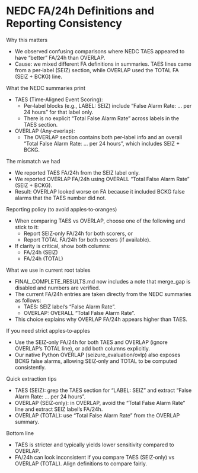 # NEDC FA/24h Definitions and Reporting Consistency

Why this matters
- We observed confusing comparisons where NEDC TAES appeared to have “better” FA/24h than OVERLAP.
- Cause: we mixed different FA definitions in summaries. TAES lines came from a per‑label (SEIZ) section, while OVERLAP used the TOTAL FA (SEIZ + BCKG) line.

What the NEDC summaries print
- TAES (Time‑Aligned Event Scoring):
  - Per‑label blocks (e.g., LABEL: SEIZ) include “False Alarm Rate: … per 24 hours” for that label only.
  - There is no explicit “Total False Alarm Rate” across labels in the TAES section.
- OVERLAP (Any‑overlap):
  - The OVERLAP section contains both per‑label info and an overall “Total False Alarm Rate: … per 24 hours”, which includes SEIZ + BCKG.

The mismatch we had
- We reported TAES FA/24h from the SEIZ label only.
- We reported OVERLAP FA/24h using OVERALL “Total False Alarm Rate” (SEIZ + BCKG).
- Result: OVERLAP looked worse on FA because it included BCKG false alarms that the TAES number did not.

Reporting policy (to avoid apples‑to‑oranges)
- When comparing TAES vs OVERLAP, choose one of the following and stick to it:
  - Report SEIZ‑only FA/24h for both scorers, or
  - Report TOTAL FA/24h for both scorers (if available).
- If clarity is critical, show both columns:
  - FA/24h (SEIZ)
  - FA/24h (TOTAL)

What we use in current root tables
- FINAL_COMPLETE_RESULTS.md now includes a note that merge_gap is disabled and numbers are verified.
- The current FA/24h entries are taken directly from the NEDC summaries as follows:
  - TAES: SEIZ label’s “False Alarm Rate”.
  - OVERLAP: OVERALL “Total False Alarm Rate”.
- This choice explains why OVERLAP FA/24h appears higher than TAES.

If you need strict apples‑to‑apples
- Use the SEIZ‑only FA/24h for both TAES and OVERLAP (ignore OVERLAP’s TOTAL line), or add both columns explicitly.
- Our native Python OVERLAP (seizure_evaluation/ovlp) also exposes BCKG false alarms, allowing SEIZ‑only and TOTAL to be computed consistently.

Quick extraction tips
- TAES (SEIZ): grep the TAES section for “LABEL: SEIZ” and extract “False Alarm Rate: … per 24 hours”.
- OVERLAP (SEIZ‑only): in OVERLAP, avoid the “Total False Alarm Rate” line and extract SEIZ label’s FA/24h.
- OVERLAP (TOTAL): use “Total False Alarm Rate” from the OVERLAP summary.

Bottom line
- TAES is stricter and typically yields lower sensitivity compared to OVERLAP.
- FA/24h can look inconsistent if you compare TAES (SEIZ‑only) vs OVERLAP (TOTAL). Align definitions to compare fairly.

